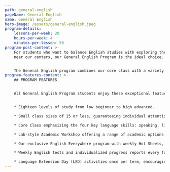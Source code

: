 ```yaml
---
path: general-english
pageName: General English
name: General English
hero-image: /assets/general-english.jpeg
program-details:
    lessons-per-week: 20
    hours-per-week: 4
    minutes-per-lesson: 50
program-post-content: >-
    For students who want to balance English studies with exploring the sights
    near our centers, our General English Program is the ideal choice.


    The General English program combines our core class with a variety of academic and informal methods to take your English proficiency to new levels. Our academic workshops include pronunciation clinics, conversation clubs, homework assistance and more. Develop English rapidly with more skill practice and have fun at the same time! Our program places an exceptional emphasis on speaking. Students will practice speaking skills frequently in class, receiving continual guidance and correction from their instructor.
program-features-content: >-
    ## PROGRAM FEATURES


    All General English Program students enjoy these exceptional features:


    * Eighteen levels of study from low beginner to high advanced.

    * Small class sizes of 15 or less, guaranteeing individual attention from your teacher.

    * Core Class emphasizing the four key language skills: speaking, listening, reading and writing

    * Lab-style Academic Workshop offering a range of academic options each week, including Pronunciation Clinics, Conversation Clubs, Homework Labs, Computer Labs, and more.

    * Our exclusive English Everywhere program with weekly Hot Sheets, involving your host family, activity guides and FLS staff in your learning process.

    * Weekly English tests and individualized progress reports every four weeks.

    * Language Extension Day (LED) activities once per term, encouraging students to use English in new settings and contexts.
---
```

